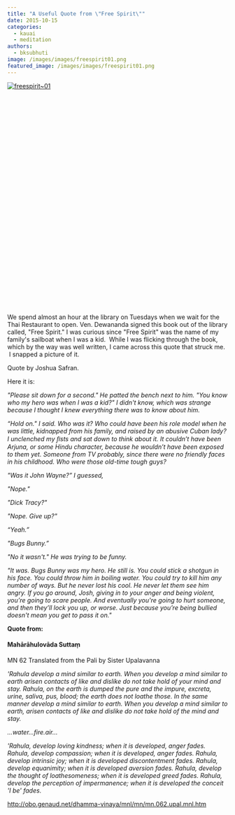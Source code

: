 ```yaml
---
title: "A Useful Quote from \"Free Spirit\""
date: 2015-10-15
categories: 
  - kauai
  - meditation
authors: 
  - bksubhuti
image: /images/images/freespirit01.png
featured_image: /images/images/freespirit01.png
---
```


[![freespirit~01](/images/freespirit01.png)](/images/2015/10/freespirit01.png)

 

 

 

 

 

 

 

 

 

 

 

 

 

 

 

 

We spend almost an hour at the library on Tuesdays when we wait for the Thai Restaurant to open. Ven. Dewananda signed this book out of the library called, "Free Spirit." I was curious since "Free Spirit" was the name of my family's sailboat when I was a kid.  While I was flicking through the book, which by the way was well written, I came across this quote that struck me.  I snapped a picture of it.

Quote by Joshua Safran.

Here it is:

_"Please sit down for a second." He patted the bench next to him. "You know who my hero was when l was a kid?" I didn't know, which was strange because I thought I knew everything there was to know about him._

_“Hold on." I said. Who was it? Who could have been his role model when he was little, kidnapped from his family, and raised by an abusive Cuban lady? I unclenched my ﬁsts and sat down to think about it. It couldn’t have been Arjuna, or some Hindu character, because he wouldn’t have been exposed to them yet. Someone from TV probably, since there were no friendly faces in his childhood. Who were those old-time tough guys?_

_"Was it John Wayne?” I guessed,_

_"Nope."_

_"Dick Tracy?"_

_"Nope. Give up?"_

_“Yeah.”_

_"Bugs Bunny.”_

_"No it wasn't." He was trying to be funny._

_"It was. Bugs Bunny was my hero. He still is. You could stick a shotgun in his face. You could throw him in boiling water. You could try to kill him any number of ways. But he never lost his cool. He never let them see him angry. If you go around, Josh, giving in to your anger and being violent, you’re going to scare people. And eventually you're going to hurt someone, and then they’ll lock you up, or worse. Just because you’re being bullied doesn't mean you get to pass it on."_

**Quote from:**

#### Mahārāhulovāda Suttaṃ

MN 62 Translated from the Pali by Sister Upalavanna

_'Rahula develop a mind similar to earth. When you develop a mind similar to earth arisen contacts of like and dislike do not take hold of your mind and stay. Rahula, on the earth is dumped the pure and the impure, excreta, urine, saliva, pus, blood; the earth does not loathe those. In the same manner develop a mind similar to earth. When you develop a mind similar to earth, arisen contacts of like and dislike do not take hold of the mind and stay._

_...water...fire.air..._

_'Rahula, develop loving kindness; when it is developed, anger fades. Rahula, develop compassion; when it is developed, anger fades. Rahula, develop intrinsic joy; when it is developed discontentment fades. Rahula, develop equanimity; when it is developed aversion fades. Rahula, develop the thought of loathesomeness; when it is developed greed fades. Rahula, develop the perception of impermanence; when it is developed the conceit 'I be' fades._

http://obo.genaud.net/dhamma-vinaya/mnl/mn/mn.062.upal.mnl.htm